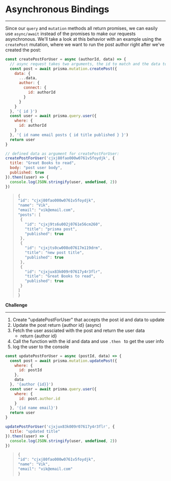 # Asynchronous Bindings

------

Since our `query` and `mutation` methods all return promises, we can easily use `async/await` instead of the promises to make our requests asynchronous.  We'll take a look at this behavior with an example using the `createPost` mutation, where we want to run the post author right after we've created the post:

```js
const createPostForUser = async (authorId, data) => {
  // async request takes two arguments, the id to match and the data to update
  const post = await prisma.mutation.createPost({
    data: {
      ...data,
      author: {
        connect: {
          id: authorId
        }
      }
    }
  }, '{ id }')
  const user = await prisma.query.user({
    where: {
      id: authorId
    }
  }, '{ id name email posts { id title published } }')
  return user
}

// defined data as argument for createPostForUser:
createPostForUser('cjxj80fao000w0761v5foydjk', {
  title: "Great Books to read",
  body: "post user body",
  published: true
}).then((user) => {
  console.log(JSON.stringify(user, undefined, 2))
})
```

> ```js
> {
> "id": "cjxj80fao000w0761v5foydjk",
> "name": "Vik",
> "email": "vik@email.com",
> "posts": [
>  {
>    "id": "cjxj9ts6u002j0761e56cm260",
>    "title": "prisma post",
>    "published": true
>  },
>  {
>    "id": "cjxjts0cw008o07617m119drm",
>    "title": "new post title",
>    "published": true
>  },
>  {
>    "id": "cjxjux83k009r07617y4r3flr",
>    "title": "Great Books to read",
>    "published": true
>  }
> ]
> }
> ```



**Challenge**

------

1. Create "updatePostForUser" that accepts the post id and data to update
2. Update the post return {author id} (async)
3. Fetch the user assciated with the post and return the user data
   - return {author id}
4. Call the function with the id and data and use `.then ` to get the user info
5. log the user to the console

```js
const updatePostForUser = async (postId, data) => {
  const post = await prisma.mutation.updatePost({
    where: {
      id: postId
    },
    data
  }, '{author {id}}')
  const user = await prisma.query.user({
    where: {
      id: post.author.id
    }
  }, '{id name email}')
  return user
}

updatePostForUser('cjxjux83k009r07617y4r3flr', {
  title: "updated title"
}).then((user) => {
  console.log(JSON.stringify(user, undefined, 2))
})

```

> ```js
> {
> "id": "cjxj80fao000w0761v5foydjk",
> "name": "Vik",
> "email": "vik@email.com"
> }
> ```



